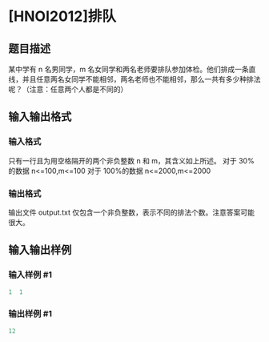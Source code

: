 # [HNOI2012]排队

## 题目描述

某中学有 n 名男同学，m 名女同学和两名老师要排队参加体检。他们排成一条直线，并且任意两名女同学不能相邻，两名老师也不能相邻，那么一共有多少种排法呢？（注意：任意两个人都是不同的）

## 输入输出格式

### 输入格式

只有一行且为用空格隔开的两个非负整数 n 和 m，其含义如上所述。 对于 30%的数据 n<=100,m<=100 对于 100%的数据 n<=2000,m<=2000

### 输出格式

输出文件 output.txt 仅包含一个非负整数，表示不同的排法个数。注意答案可能很大。

## 输入输出样例

### 输入样例 #1

```cpp
1  1
```


### 输出样例 #1

```cpp
12
```


